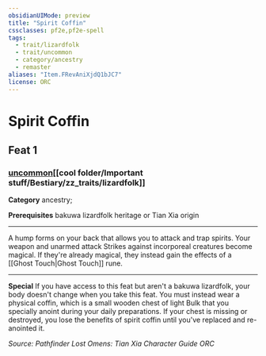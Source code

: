 ```yaml
---
obsidianUIMode: preview
title: "Spirit Coffin"
cssclasses: pf2e,pf2e-spell
tags:
  - trait/lizardfolk
  - trait/uncommon
  - category/ancestry
  - remaster
aliases: "Item.FRevAniXjdQ1bJC7"
license: ORC
---
```

# Spirit Coffin
## Feat 1
### [uncommon](cool%20folder/Important%20stuff/Bestiary/zz_traits/uncommon.md "Uncommon Rarity Trait")[[cool folder/Important stuff/Bestiary/zz_traits/lizardfolk]]

**Category** ancestry; 



**Prerequisites** bakuwa lizardfolk heritage or Tian Xia origin
* * *
A hump forms on your back that allows you to attack and trap spirits. Your weapon and unarmed attack Strikes against incorporeal creatures become magical. If they're already magical, they instead gain the effects of a [[Ghost Touch|Ghost Touch]] rune.

* * *

**Special** If you have access to this feat but aren't a bakuwa lizardfolk, your body doesn't change when you take this feat. You must instead wear a physical coffin, which is a small wooden chest of light Bulk that you specially anoint during your daily preparations. If your chest is missing or destroyed, you lose the benefits of spirit coffin until you've replaced and re-anointed it.

*Source: Pathfinder Lost Omens: Tian Xia Character Guide*
*ORC*